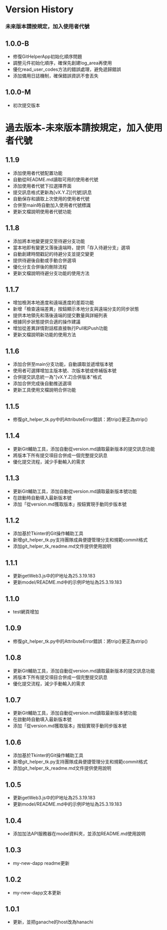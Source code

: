 # Version History

### 未來版本請按規定，加入使用者代號

## 1.0.0-B
- 修復GitHelperApp初始化順序問題
- 調整元件初始化順序，確保先創建log_area再使用
- 優化read_user_codes方法的錯誤處理，避免遞歸錯誤
- 添加備用日誌機制，確保錯誤資訊不會丟失


## 1.0.0-M

- 初次提交版本

# 過去版本-未來版本請按規定，加入使用者代號

## 1.1.9
- 添加使用者代號配置功能
- 自動從README.md讀取可用的使用者代號
- 添加使用者代號下拉選擇界面
- 提交訊息格式更新為[vX.Y.Z][代號]訊息
- 自動保存和讀取上次使用的使用者代號
- 合併至main時自動加入使用者代號標識
- 更新文檔說明使用者代號功能

## 1.1.8
- 添加將本地變更提交至待避分支功能
- 當本地即有變更又落後遠端時，提供「存入待避分支」選項
- 自動創建時間戳記的待避分支並提交變更
- 提供待避後自動或手動合併選項
- 優化分支合併後的刪除流程
- 更新文檔說明待避分支功能的使用方法

## 1.1.7
- 增加檢測本地進度和遠端進度的差距功能
- 新增「檢查遠端差異」按鈕顯示本地分支與遠端分支的同步狀態
- 提供本地領先和落後遠端的提交數量與詳細列表
- 根據同步狀態提供合適的操作建議
- 增加從差異詳情對話框直接執行Pull和Push功能
- 更新文檔說明新功能的使用方法

## 1.1.6
- 添加合併至main分支功能，自動讀取並遞增版本號
- 使用者可選擇增加主版本號、次版本號或修補版本號
- 合併提交訊息統一為"[vX.Y.Z]合併版本"格式
- 添加合併完成後自動推送選項
- 更新工具使用文檔說明合併功能

## 1.1.5
- 修復git_helper_tk.py中的AttributeError錯誤：將trip()更正為strip()

## 1.1.4
- 更新Git輔助工具，添加自動從version.md讀取最新版本的提交訊息功能
- 將版本下所有提交項目合併成一個完整提交訊息
- 優化提交流程，減少手動輸入的需求

## 1.1.3
- 更新Git輔助工具，添加自動從version.md讀取最新版本號功能
- 在啟動時自動填入最新版本號
- 添加「從version.md獲取版本」按鈕實現手動同步版本號

## 1.1.2
- 添加基於Tkinter的Git操作輔助工具
- 新增git_helper_tk.py支持團隊成員便捷管理分支和規範commit格式
- 添加git_helper_tk_readme.md文件提供使用說明

## 1.1.1
- 更新getWeb3.js中的IP地址為25.3.19.183
- 更新model/README.md中的示例IP地址為25.3.19.183

## 1.1.0
- test網頁增加

## 1.0.9
- 修復git_helper_tk.py中的AttributeError錯誤：將trip()更正為strip()

## 1.0.8
- 更新Git輔助工具，添加自動從version.md讀取最新版本的提交訊息功能
- 將版本下所有提交項目合併成一個完整提交訊息
- 優化提交流程，減少手動輸入的需求

## 1.0.7
- 更新Git輔助工具，添加自動從version.md讀取最新版本號功能
- 在啟動時自動填入最新版本號
- 添加「從version.md獲取版本」按鈕實現手動同步版本號

## 1.0.6
- 添加基於Tkinter的Git操作輔助工具
- 新增git_helper_tk.py支持團隊成員便捷管理分支和規範commit格式
- 添加git_helper_tk_readme.md文件提供使用說明

## 1.0.5
- 更新getWeb3.js中的IP地址為25.3.19.183
- 更新model/README.md中的示例IP地址為25.3.19.183

## 1.0.4
- 添加加法API服務器在model資料夾，並添加README.md使用說明

## 1.0.3
- my-new-dapp readme更新

## 1.0.2
- my-new-dapp文本更新

## 1.0.1
- 更新，並把ganache的host改為hanachi

